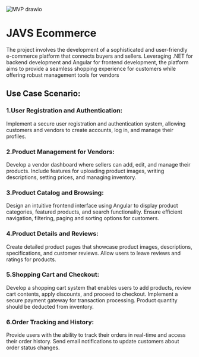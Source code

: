 ![MVP drawio](https://github.com/jatin30/javs-ecom/assets/43989729/c80aef0d-08f5-45a6-a95a-69a8feb8e380)

# JAVS Ecommerce

The project involves the development of a sophisticated and user-friendly e-commerce platform that connects buyers and sellers. Leveraging .NET for backend development and Angular for frontend development, the platform aims to provide a seamless shopping experience for customers while offering robust management tools for vendors

## Use Case Scenario:

### 1.User Registration and Authentication:
   Implement a secure user registration and authentication system, allowing customers and vendors to create accounts, log in, and manage their profiles.

### 2.Product Management for Vendors:
   Develop a vendor dashboard where sellers can add, edit, and manage their products. Include features for uploading product images, writing descriptions, setting prices, and managing inventory.

### 3.Product Catalog and Browsing:
   Design an intuitive frontend interface using Angular to display product categories, featured products, and search functionality. Ensure efficient navigation, filtering, paging and sorting options for customers.

### 4.Product Details and Reviews:
   Create detailed product pages that showcase product images, descriptions, specifications, and customer reviews. Allow users to leave reviews and ratings for products.

### 5.Shopping Cart and Checkout:
   Develop a shopping cart system that enables users to add products, review cart contents, apply discounts, and proceed to checkout. Implement a secure payment gateway for transaction processing. Product quantity should be deducted from inventory.

### 6.Order Tracking and History:
   Provide users with the ability to track their orders in real-time and access their order history. Send email notifications to update customers about order status changes.
